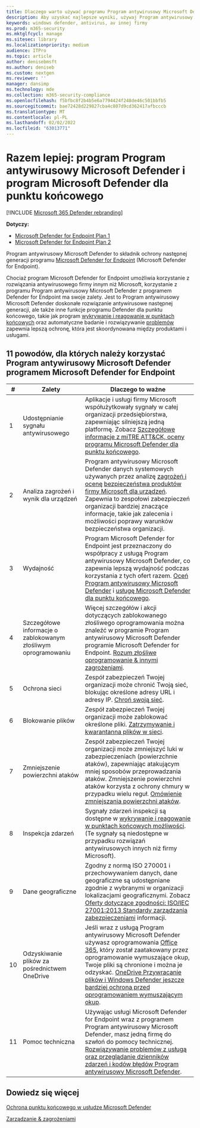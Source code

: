 ```yaml
---
title: Dlaczego warto używać programu Program antywirusowy Microsoft Defender z usługą Microsoft Defender for Endpoint
description: Aby uzyskać najlepsze wyniki, używaj Program antywirusowy Microsoft Defender wraz z innymi ofertami firmy Microsoft.
keywords: windows defender, antivirus, av innej firmy
ms.prod: m365-security
ms.mktglfcycl: manage
ms.sitesec: library
ms.localizationpriority: medium
audience: ITPro
ms.topic: article
author: denisebmsft
ms.author: deniseb
ms.custom: nextgen
ms.reviewer: ''
manager: dansimp
ms.technology: mde
ms.collection: m365-security-compliance
ms.openlocfilehash: f5bfbc8f2b4b5e6a7794424f248de46c501bbfb5
ms.sourcegitcommit: bae72428d229827cba4c807d9cd362417afbcccb
ms.translationtype: MT
ms.contentlocale: pl-PL
ms.lasthandoff: 02/02/2022
ms.locfileid: "63013771"
---
```

# <a name="better-together-microsoft-defender-antivirus-and-microsoft-defender-for-endpoint"></a>Razem lepiej: program Program antywirusowy Microsoft Defender i program Microsoft Defender dla punktu końcowego

[!INCLUDE [Microsoft 365 Defender rebranding](../../includes/microsoft-defender.md)]


**Dotyczy:**

- [Microsoft Defender for Endpoint Plan 1](https://go.microsoft.com/fwlink/p/?linkid=2154037)
- [Microsoft Defender for Endpoint Plan 2](https://go.microsoft.com/fwlink/p/?linkid=2154037)

Program antywirusowy Microsoft Defender to składnik ochrony następnej generacji programu [Microsoft Defender for Endpoint](/microsoft-365/security/defender-endpoint/microsoft-defender-endpoint) (Microsoft Defender for Endpoint).

Chociaż program Microsoft Defender for Endpoint umożliwia korzystanie z rozwiązania antywirusowego firmy innym niż Microsoft, korzystanie z programu Program antywirusowy Microsoft Defender z programem Defender for Endpoint ma swoje zalety. Jest to Program antywirusowy Microsoft Defender doskonałe rozwiązanie antywirusowe następnej generacji, ale także inne funkcje programu Defender dla punktu końcowego, takie jak program [wykrywanie i reagowanie w punktach końcowych](/microsoft-365/security/defender-endpoint/overview-endpoint-detection-response) oraz automatyczne badanie i rozwiązywanie [problemów](/microsoft-365/security/defender-endpoint/automated-investigations) zapewnia lepszą ochronę, która jest skoordynowana między produktami i usługami.

## <a name="11-reasons-to-use-microsoft-defender-antivirus-together-with-microsoft-defender-for-endpoint"></a>11 powodów, dla których należy korzystać Program antywirusowy Microsoft Defender programem Microsoft Defender for Endpoint

|#|Zalety|Dlaczego to ważne|
|--|--|--|
|1|Udostępnianie sygnału antywirusowego|Aplikacje i usługi firmy Microsoft współużytkowały sygnały w całej organizacji przedsiębiorstwa, zapewniając silniejszą jedną platformę. Zobacz [Szczegółowe informacje z miTRE ATT&CK, oceny programu Microsoft Defender dla punktu końcowego](https://www.microsoft.com/security/blog/2018/12/03/insights-from-the-mitre-attack-based-evaluation-of-windows-defender-atp/).|
|2|Analiza zagrożeń i wynik dla urządzeń|Program antywirusowy Microsoft Defender danych systemowych używanych przez analizę [zagrożeń i ocenę](/microsoft-365/security/defender-endpoint/threat-analytics) [bezpieczeństwa produktów firmy Microsoft dla urządzeń](/microsoft-365/security/defender-endpoint/tvm-microsoft-secure-score-devices). Zapewnia to zespołowi zabezpieczeń organizacji bardziej znaczące informacje, takie jak zalecenia i możliwości poprawy warunków bezpieczeństwa organizacji.|
|3|Wydajność|Program Microsoft Defender for Endpoint jest przeznaczony do współpracy z usługą Program antywirusowy Microsoft Defender, co zapewnia lepszą wydajność podczas korzystania z tych ofert razem. [Oceń Program antywirusowy Microsoft Defender](evaluate-microsoft-defender-antivirus.md) i [usługę Microsoft Defender dla punktu końcowego](/microsoft-365/security/defender-endpoint/evaluate-mde).|
|4|Szczegółowe informacje o zablokowanym złośliwym oprogramowaniu|Więcej szczegółów i akcji dotyczących zablokowanego złośliwego oprogramowania można znaleźć w programie Program antywirusowy Microsoft Defender programie Microsoft Defender for Endpoint. [Rozum złośliwe oprogramowanie & innymi zagrożeniami](/windows/security/threat-protection/intelligence/understanding-malware).|
|5|Ochrona sieci|Zespół zabezpieczeń Twojej organizacji może chronić Twoją sieć, blokując określone adresy URL i adresy IP. [Chroń swoją sieć](/microsoft-365/security/defender-endpoint/network-protection).|
|6|Blokowanie plików|Zespół zabezpieczeń Twojej organizacji może zablokować określone pliki. [Zatrzymywanie i kwarantanna plików w sieci](/microsoft-365/security/defender-endpoint/respond-file-alerts#stop-and-quarantine-files-in-your-network).|
|7|Zmniejszenie powierzchni ataków|Zespół zabezpieczeń Twojej organizacji może zmniejszyć luki w zabezpieczeniach (powierzchnie ataków), zapewniając atakującym mniej sposobów przeprowadzania ataków. Zmniejszenie powierzchni ataków korzysta z ochrony chmury w przypadku wielu reguł. [Omówienie zmniejszania powierzchni ataków](/microsoft-365/security/defender-endpoint/overview-attack-surface-reduction).|
|8|Inspekcja zdarzeń|Sygnały zdarzeń inspekcji są dostępne w [wykrywanie i reagowanie w punktach końcowych możliwości](/microsoft-365/security/defender-endpoint/overview-endpoint-detection-response). (Te sygnały są niedostępne w przypadku rozwiązań antywirusowych innych niż firmy Microsoft).|
|9|Dane geograficzne|Zgodny z normą ISO 270001 i przechowywaniem danych, dane geograficzne są udostępniane zgodnie z wybranymi w organizacji lokalizacjami geograficznymi. Zobacz [Oferty dotyczące zgodności: ISO/IEC 27001:2013 Standardy zarządzania zabezpieczeniami](/microsoft-365/compliance/offering-iso-27001) informacji.|
|10|Odzyskiwanie plików za pośrednictwem OneDrive|Jeśli wraz z usługą Program antywirusowy Microsoft Defender używasz oprogramowania [Office 365](/Office365/Enterprise), który został zaatakowany przez oprogramowanie wymuszające okup, Twoje pliki są chronione i można je odzyskać. [OneDrive Przywracanie plików i Windows Defender jeszcze bardziej ochrona przed oprogramowaniem wymuszającym okup](https://techcommunity.microsoft.com/t5/Microsoft-OneDrive-Blog/OneDrive-Files-Restore-and-Windows-Defender-takes-ransomware/ba-p/188001).|
|11|Pomoc techniczna|Używając usługi Microsoft Defender for Endpoint wraz z programem Program antywirusowy Microsoft Defender, masz jedną firmę do szwłoń do pomocy technicznej. [Rozwiązywanie problemów z usługą](https://docs.microsoft.com/microsoft-365/security/defender-endpoint/troubleshoot-mdatp) [oraz przeglądanie dzienników zdarzeń i kodów błędów Program antywirusowy Microsoft Defender](troubleshoot-microsoft-defender-antivirus.md).|

## <a name="learn-more"></a>Dowiedz się więcej

[Ochrona punktu końcowego w usłudze Microsoft Defender](/microsoft-365/security/defender-endpoint/microsoft-defender-endpoint)

[Zarządzanie & zagrożeniami](/microsoft-365/security/defender-endpoint/next-gen-threat-and-vuln-mgt)
